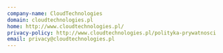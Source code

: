 ```yaml
---
company-name: CloudTechnologies
domain: cloudtechnologies.pl
home: http://www.cloudtechnologies.pl/
privacy-policy: http://www.cloudtechnologies.pl/polityka-prywatnosci
email: privacy@cloudtechnologies.pl
---
```





